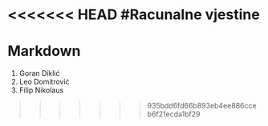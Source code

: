 <<<<<<< HEAD
#Racunalne vjestine
=======
# Markdown
1. Goran Diklić 
2. Leo Domitrović
3. Filip Nikolaus
>>>>>>> 935bdd6fd66b893eb4ee886cceb6f21ecda1bf29
